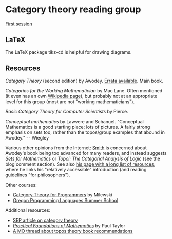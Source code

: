 Category theory reading group
=============================

[First session](./pdf/session-1.pdf)

LaTeX
-----

The LaTeX package tikz-cd is helpful for drawing diagrams.

Resources
---------

*Category Theory* (second edition) by Awodey. [Errata available](https://www.andrew.cmu.edu/user/awodey/CT2errata2010.pdf). Main book.

*Categories for the Working Mathematician* by Mac Lane. Often mentioned (it even has an own [Wikipedia page](https://en.wikipedia.org/wiki/Categories_for_the_Working_Mathematician)), but probably not at an appropriate level for this group (most are not "working mathematicians").

*Basic Category Theory for Computer Scientists* by Pierce.

*Conceptual mathematics* by Lawvere and Schanuel. "Conceptual Mathematics is a good starting place; lots of pictures. A fairly strong emphasis on sets too, rather than the topos/group examples that abound in Awodey." -- Wiegley

Various other opinions from the Internet: [Smith](http://www.logicmatters.net/2008/06/08/awodeys-category-theory-ch-1/) is concerned about Awodey's book being too advanced for many readers, and instead suggests *Sets for Mathematics* or *Topoi: The Categorial Analysis of Logic* (see the blog comment section). See also [his page with a long list of resources](http://www.logicmatters.net/categories/), where he links his "relatively accessible" introduction (and reading guidelines "for philosophers").

Other courses:

* [Category Theory for Programmers](https://bartoszmilewski.com/2014/10/28/category-theory-for-programmers-the-preface/) by Milewski
* [Oregon Programming Languages Summer School](https://www.cs.uoregon.edu/research/summerschool/summer12/curriculum.html)

Additional resources:

* [SEP article on category theory](https://plato.stanford.edu/entries/category-theory/)
* [*Practical Foundations of Mathematics*](http://www.paultaylor.eu/~pt/prafm/) by Paul Taylor
* [A MO thread about topos theory book recommendations](https://mathoverflow.net/questions/55898/topos-theory-reference-suitable-for-undergraduates)
